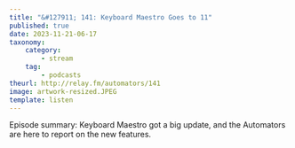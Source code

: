 ```yaml
---
title: "&#127911; 141: Keyboard Maestro Goes to 11"
published: true
date: 2023-11-21-06-17
taxonomy:
    category:
        - stream
    tag:
        - podcasts
theurl: http://relay.fm/automators/141
image: artwork-resized.JPEG
template: listen
---
```


Episode summary: Keyboard Maestro got a big update, and the Automators are here to report on the new features.
